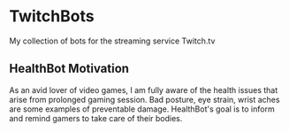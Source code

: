 # TwitchBots
My collection of bots for the streaming service Twitch.tv

## HealthBot Motivation
As an avid lover of video games, I am fully aware of the health issues that arise from prolonged gaming session. 
Bad posture, eye strain, wrist aches are some examples of preventable damage. HealthBot's goal is to inform and remind
gamers to take care of their bodies.
